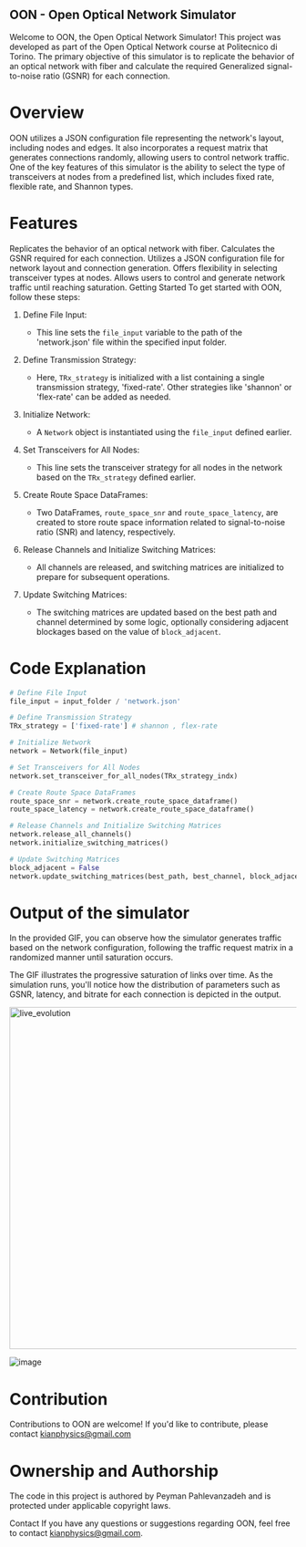 ## OON - Open Optical Network Simulator
Welcome to OON, the Open Optical Network Simulator! This project was developed as part of the Open Optical Network course at Politecnico di Torino. The primary objective of this simulator is to replicate the behavior of an optical network with fiber and calculate the required Generalized signal-to-noise ratio (GSNR) for each connection.

# Overview
OON utilizes a JSON configuration file representing the network's layout, including nodes and edges. It also incorporates a request matrix that generates connections randomly, allowing users to control network traffic. One of the key features of this simulator is the ability to select the type of transceivers at nodes from a predefined list, which includes fixed rate, flexible rate, and Shannon types.

# Features
Replicates the behavior of an optical network with fiber.
Calculates the GSNR required for each connection.
Utilizes a JSON configuration file for network layout and connection generation.
Offers flexibility in selecting transceiver types at nodes.
Allows users to control and generate network traffic until reaching saturation.
Getting Started
To get started with OON, follow these steps:
1. Define File Input:
   - This line sets the `file_input` variable to the path of the 'network.json' file within the specified input folder.

2. Define Transmission Strategy:
   - Here, `TRx_strategy` is initialized with a list containing a single transmission strategy, 'fixed-rate'. Other strategies like 'shannon' or 'flex-rate' can be added as needed.

3. Initialize Network:
   - A `Network` object is instantiated using the `file_input` defined earlier.

4. Set Transceivers for All Nodes:
   - This line sets the transceiver strategy for all nodes in the network based on the `TRx_strategy` defined earlier.

5. Create Route Space DataFrames:
   - Two DataFrames, `route_space_snr` and `route_space_latency`, are created to store route space information related to signal-to-noise ratio (SNR) and latency, respectively.

6. Release Channels and Initialize Switching Matrices:
   - All channels are released, and switching matrices are initialized to prepare for subsequent operations.

7. Update Switching Matrices:
   - The switching matrices are updated based on the best path and channel determined by some logic, optionally considering adjacent blockages based on the value of `block_adjacent`.



# Code Explanation


```python
# Define File Input
file_input = input_folder / 'network.json'

# Define Transmission Strategy
TRx_strategy = ['fixed-rate'] # shannon , flex-rate

# Initialize Network
network = Network(file_input)

# Set Transceivers for All Nodes
network.set_transceiver_for_all_nodes(TRx_strategy_indx)

# Create Route Space DataFrames
route_space_snr = network.create_route_space_dataframe()
route_space_latency = network.create_route_space_dataframe()

# Release Channels and Initialize Switching Matrices
network.release_all_channels()
network.initialize_switching_matrices()

# Update Switching Matrices
block_adjacent = False
network.update_switching_matrices(best_path, best_channel, block_adjacent)

```

# Output of the simulator
In the provided GIF, you can observe how the simulator generates traffic based on the network configuration, following the traffic request matrix in a randomized manner until saturation occurs.

The GIF illustrates the progressive saturation of links over time. As the simulation runs, you'll notice how the distribution of parameters such as GSNR, latency, and bitrate for each connection is depicted in the output.

<img src="https://github.com/peymanplvnzd47/OON/assets/62776383/598608da-c712-4bd2-8b23-75829edfd69f" width="600" alt="live_evolution">


![image](https://github.com/peymanplvnzd47/OON/assets/62776383/cc29afe7-e0ed-49d6-839c-fdf13d777128)




# Contribution
Contributions to OON are welcome! If you'd like to contribute, please contact kianphysics@gmail.com



# Ownership and Authorship

The code in this project is authored by Peyman Pahlevanzadeh and is protected under applicable copyright laws.


Contact
If you have any questions or suggestions regarding OON, feel free to contact kianphysics@gmail.com. 
